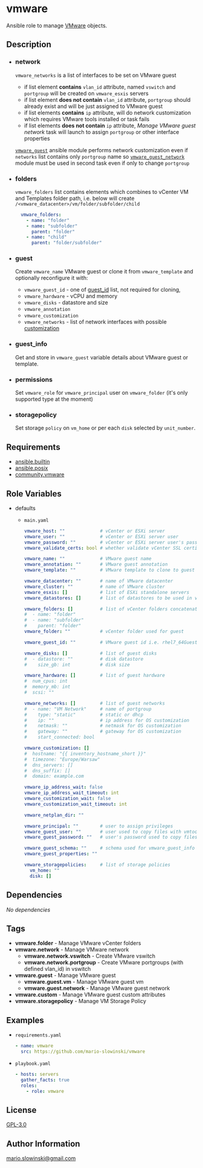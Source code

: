 vmware
======

Ansible role to manage [VMware](https://www.vmware.com/) objects.

Description
-----------

* ### network ###

  `vmware_networks` is a list of interfaces to be set on VMware guest
  * if list element **contains** `vlan_id` attribute, named `vswitch` and `portgroup` will be created on `vmware_esxis` servers
  * if list element **does not contain** `vlan_id` attribute, `portgroup` should already exist and will be just assigned to VMware guest
  * if list elements **contains** `ip` attribute, will do network customization which requires VMware tools installed or task fails
  * if list elements **does not contain** `ip` attribute, *Manage VMware guest network* task will launch to assign `portgroup` or other interface properties

  [`vmware_guest`](https://docs.ansible.com/ansible/latest/collections/community/vmware/vmware_guest_module.html) ansible module performs network customization even if `networks` list contains only `portgroup` name so [`vmware_guest_network`](https://docs.ansible.com/ansible/latest/collections/community/vmware/vmware_guest_network_module.html) module must be used in second task even if only to change `portgroup`

* ### folders ###

  `vmware_folders` list contains elements which combines to vCenter VM and Templates folder path, i.e. below will create `/<vmware_datacenter>/vm/folder/subfolder/child`
  
  ```yaml
    vmware_folders:
      - name: "folder"
      - name: "subfolder"
        parent: "folder"
      - name: "child"
        parent: "folder/subfolder"
  ```

* ### guest ###

  Create `vmware_name` VMware guest or clone it from `vmware_template` and optionally reconfigure it with:

  * `vmware_guest_id` - one of [guest_id](https://code.vmware.com/apis/358/doc/vim.vm.GuestOsDescriptor.GuestOsIdentifier.html) list, not required for cloning,
  * `vmware_hardware` - vCPU and memory
  * `vmware_disks` - datastore and size
  * `vmware_annotation`
  * `vmware_customization`
  * `vmware_networks` - list of network interfaces with possible [customization](#network)

* ### guest_info ###

  Get and store in `vmware_guest` variable details about VMware guest or template.

* ### permissions ###

  Set `vmware_role` for `vmware_principal` user on `vmware_folder` (it's only supported type at the moment)

* ### storagepolicy ###

  Set storage `policy` on `vm_home` or per each `disk` selected by `unit_number`.

Requirements
------------

* [ansible.builtin](https://docs.ansible.com/ansible/latest/collections/ansible/builtin/index.html)
* [ansible.posix](https://docs.ansible.com/ansible/latest/collections/ansible/posix/index.html)
* [community.vmware](https://docs.ansible.com/ansible/latest/collections/community/vmware/index.html)

Role Variables
--------------

* defaults

  * `main.yaml`

    ```yaml
    vmware_host: ""             # vCenter or ESXi server
    vmware_user: ""             # vCenter or ESXi server user
    vmware_password: ""         # vCenter or ESXi server user's password
    vmware_validate_certs: bool # whether validate vCenter SSL certificate

    vmware_name: ""             # VMware guest name
    vmware_annotation: ""       # VMware guest annotation
    vmware_template: ""         # VMware template to clone to guest

    vmware_datacenter: ""       # name of VMware datacenter
    vmware_cluster: ""          # name of VMware cluster
    vmware_esxis: []            # list of ESXi standalone servers
    vmware_datastores: []       # list of datastores to be used in vmware_disks

    vmware_folders: []          # list of vCenter folders concatenated into path
    #  - name: "folder"
    #  - name: "subfolder"
    #    parent: "folder"
    vmware_folder: ""           # vCenter folder used for guest

    vmware_guest_id: ""         # VMware guest id i.e. rhel7_64Guest

    vmware_disks: []            # list of guest disks
    #  - datastore: ""          # disk datastore
    #    size_gb: int           # disk size

    vmware_hardware: []         # list of guest hardware
    #  num_cpus: int
    #  memory_mb: int
    #  scsi: ""

    vmware_networks: []         # list of guest networks
    #  - name: "VM Network"     # name of portgroup
    #    type: "static"         # static or dhcp
    #    ip: ""                 # ip address for OS customization
    #    netmask: ""            # netmask for OS customization
    #    gateway: ""            # gateway for OS customization
    #    start_connected: bool

    vmware_customization: []
    #  hostname: "{{ inventory_hostname_short }}"
    #  timezone: "Europe/Warsaw"
    #  dns_servers: []
    #  dns_suffix: []
    #  domain: example.com

    vmware_ip_address_wait: false
    vmware_ip_address_wait_timeout: int
    vmware_customization_wait: false
    vmware_customization_wait_timeout: int

    vmware_netplan_dir: ""

    vmware_principal: ""        # user to assign privileges
    vmware_guest_user: ""       # user used to copy files with vmtools
    vmware_guest_password: ""   # user's password used to copy files with vmtools

    vmware_guest_schema: ""     # schema used for vmware_guest_info
    vmware_guest_properties: ""

    vmware_storagepolicies:     # list of storage policies
      vm_home: ""
      disk: []
    ```

Dependencies
------------

*No* *dependencies*

Tags
----

* **vmware.folder** - Manage VMware vCenter folders
* **vmware.network** - Manage VMware network
  * **vmware.network.vswitch** - Create VMware vswitch
  * **vmware.network.portgroup** - Create VMware portgroups (with defined vlan_id) in vswitch
* **vmware.guest** - Manage VMware guest
  * **vmware.guest.vm** - Manage VMware guest vm
  * **vmware.guest.network** - Manage VMware guest network
* **vmware.custom** - Manage VMware guest custom attributes
* **vmware.storagepolicy** - Manage VM Storage Policy

Examples
--------

* `requirements.yaml`

  ```yaml
  - name: vmware
    src: https://github.com/mario-slowinski/vmware
  ```

* `playbook.yaml`

  ```yaml
  - hosts: servers
    gather_facts: true
    roles:
      - role: vmware
  ```

License
-------

[GPL-3.0](https://www.gnu.org/licenses/gpl-3.0.html)

Author Information
------------------

[mario.slowinski@gmail.com](mailto:mario.slowinski@gmail.com)
